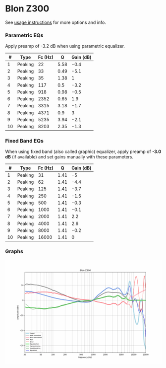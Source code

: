 # Blon Z300
See [usage instructions](https://github.com/jaakkopasanen/AutoEq#usage) for more options and info.

### Parametric EQs
Apply preamp of -3.2 dB when using parametric equalizer.

|   # | Type    |   Fc (Hz) |    Q |   Gain (dB) |
|-----|---------|-----------|------|-------------|
|   1 | Peaking |        22 | 5.58 |        -0.4 |
|   2 | Peaking |        33 | 0.49 |        -5.1 |
|   3 | Peaking |        35 | 1.38 |         1   |
|   4 | Peaking |       117 | 0.5  |        -3.2 |
|   5 | Peaking |       918 | 0.98 |        -0.5 |
|   6 | Peaking |      2352 | 0.65 |         1.9 |
|   7 | Peaking |      3315 | 3.18 |        -1.7 |
|   8 | Peaking |      4371 | 0.9  |         3   |
|   9 | Peaking |      5235 | 3.94 |        -2.1 |
|  10 | Peaking |      8203 | 2.35 |        -1.3 |

### Fixed Band EQs
When using fixed band (also called graphic) equalizer, apply preamp of **-3.0 dB** (if available) and set gains manually with these parameters.

|   # | Type    |   Fc (Hz) |    Q |   Gain (dB) |
|-----|---------|-----------|------|-------------|
|   1 | Peaking |        31 | 1.41 |        -5   |
|   2 | Peaking |        62 | 1.41 |        -4.4 |
|   3 | Peaking |       125 | 1.41 |        -3.7 |
|   4 | Peaking |       250 | 1.41 |        -1.5 |
|   5 | Peaking |       500 | 1.41 |        -0.3 |
|   6 | Peaking |      1000 | 1.41 |        -0.1 |
|   7 | Peaking |      2000 | 1.41 |         2.2 |
|   8 | Peaking |      4000 | 1.41 |         2.6 |
|   9 | Peaking |      8000 | 1.41 |        -0.2 |
|  10 | Peaking |     16000 | 1.41 |         0   |

### Graphs
![](./Blon%20Z300.png)

